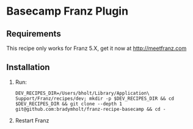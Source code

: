 # Basecamp Franz Plugin

## Requirements
This recipe only works for Franz 5.X, get it now at http://meetfranz.com

## Installation

1. Run:

    ```
    DEV_RECIPES_DIR=/Users/bholt/Library/Application\ Support/Franz/recipes/dev; mkdir -p $DEV_RECIPES_DIR && cd $DEV_RECIPES_DIR && git clone --depth 1  git@github.com:bradymholt/franz-recipe-basecamp && cd -
    ```
1. Restart Franz
